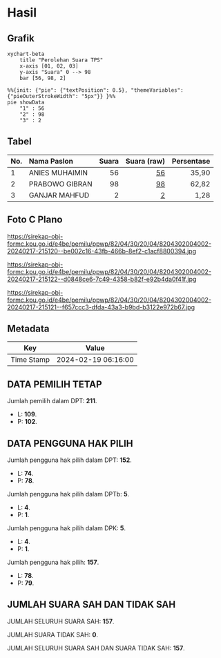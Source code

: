 # Hasil

## Grafik

```mermaid
xychart-beta
    title "Perolehan Suara TPS"
    x-axis [01, 02, 03]
    y-axis "Suara" 0 --> 98
    bar [56, 98, 2]
```

```mermaid
%%{init: {"pie": {"textPosition": 0.5}, "themeVariables": {"pieOuterStrokeWidth": "5px"}} }%%
pie showData
    "1" : 56
    "2" : 98
    "3" : 2
```

## Tabel

| No. | Nama Paslon    | Suara | Suara (raw) | Persentase |
|:--- |:-------------- | -----:| -----------:| ----------:|
| 1   | ANIES MUHAIMIN | 56    | [56][p-1]   | 35,90      |
| 2   | PRABOWO GIBRAN | 98    | [98][p-2]   | 62,82      |
| 3   | GANJAR MAHFUD  | 2     | [2][p-3]    | 1,28       |


[p-1]: https://github.com/gigit-pemilu/pemilu-2024-82-maluku-utara/blob/main/pilpres/hitung-suara/sub/82-maluku-utara/sub/04-halmahera-selatan/sub/30-obi-utara/sub/2004-madopolo-barat/sub/002-tps/sub/paslon-1.txt
[p-2]: https://github.com/gigit-pemilu/pemilu-2024-82-maluku-utara/blob/main/pilpres/hitung-suara/sub/82-maluku-utara/sub/04-halmahera-selatan/sub/30-obi-utara/sub/2004-madopolo-barat/sub/002-tps/sub/paslon-2.txt
[p-3]: https://github.com/gigit-pemilu/pemilu-2024-82-maluku-utara/blob/main/pilpres/hitung-suara/sub/82-maluku-utara/sub/04-halmahera-selatan/sub/30-obi-utara/sub/2004-madopolo-barat/sub/002-tps/sub/paslon-3.txt

## Foto C Plano

https://sirekap-obj-formc.kpu.go.id/e4be/pemilu/ppwp/82/04/30/20/04/8204302004002-20240217-215120--be002c16-43fb-466b-8ef2-c1acf8800394.jpg

https://sirekap-obj-formc.kpu.go.id/e4be/pemilu/ppwp/82/04/30/20/04/8204302004002-20240217-215122--d0848ce6-7c49-4358-b82f-e92b4da0f41f.jpg

https://sirekap-obj-formc.kpu.go.id/e4be/pemilu/ppwp/82/04/30/20/04/8204302004002-20240217-215121--f657ccc3-dfda-43a3-b9bd-b3122e972b67.jpg


## Metadata

| Key        | Value               |
| ---------- | ------------------- |
| Time Stamp | 2024-02-19 06:16:00 |


## DATA PEMILIH TETAP

Jumlah pemilih dalam DPT: **211**.
 * L: **109**.
 * P: **102**.

## DATA PENGGUNA HAK PILIH

Jumlah pengguna hak pilih dalam DPT: **152**.
 * L: **74**.
 * P: **78**.

Jumlah pengguna hak pilih dalam DPTb: **5**.
 * L: **4**.
 * P: **1**.

Jumlah pengguna hak pilih dalam DPK: **5**.
 * L: **4**.
 * P: **1**.

Jumlah pengguna hak pilih: **157**.
 * L: **78**.
 * P: **79**.

## JUMLAH SUARA SAH DAN TIDAK SAH

JUMLAH SELURUH SUARA SAH: **157**.

JUMLAH SUARA TIDAK SAH: **0**.

JUMLAH SELURUH SUARA SAH DAN SUARA TIDAK SAH: **157**.


